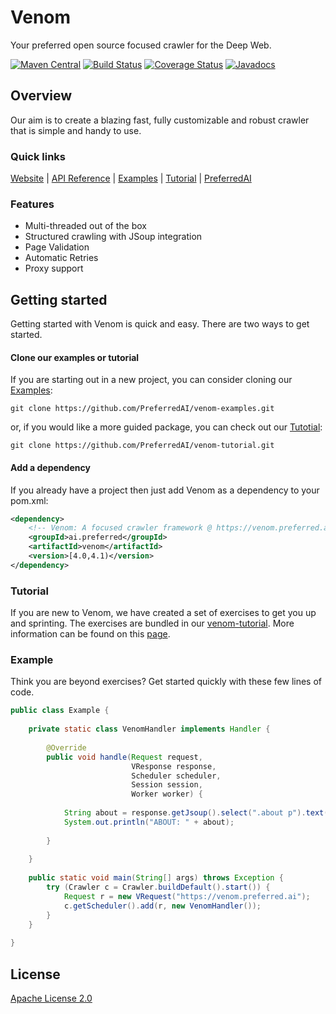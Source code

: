 # Venom
Your preferred open source focused crawler for the Deep Web.

[![Maven Central](https://maven-badges.herokuapp.com/maven-central/ai.preferred/venom/badge.svg)](https://maven-badges.herokuapp.com/maven-central/ai.preferred/venom)
[![Build Status](https://travis-ci.org/PreferredAI/venom.svg)](https://travis-ci.org/PreferredAI/venom)
[![Coverage Status](https://coveralls.io/repos/github/PreferredAI/venom/badge.svg)](https://coveralls.io/github/PreferredAI/venom)
[![Javadocs](https://www.javadoc.io/badge/ai.preferred/venom.svg)](https://www.javadoc.io/doc/ai.preferred/venom)

## Overview
Our aim is to create a blazing fast, fully customizable and robust crawler that is simple and handy to use.

### Quick links
[Website](https://venom.preferred.ai/) |
[API Reference](https://venom.preferred.ai/docs/) |
[Examples](https://github.com/PreferredAI/venom-examples) |
[Tutorial](https://github.com/PreferredAI/venom-tutorial) |
[PreferredAI](https://preferred.ai/)

### Features
- Multi-threaded out of the box
- Structured crawling with JSoup integration
- Page Validation
- Automatic Retries
- Proxy support

## Getting started
Getting started with Venom is quick and easy. There are two ways to get started. 
#### Clone our examples or tutorial
If you are starting out in a new project, you can consider cloning our [Examples](https://github.com/PreferredAI/venom-examples):
```
git clone https://github.com/PreferredAI/venom-examples.git
```
or, if you would like a more guided package, you can check out our [Tutotial](https://github.com/PreferredAI/venom-tutorial):
```
git clone https://github.com/PreferredAI/venom-tutorial.git
```


#### Add a dependency
If you already have a project then just add Venom as a dependency to your pom.xml:
```xml
<dependency>
    <!-- Venom: A focused crawler framework @ https://venom.preferred.ai/ -->
    <groupId>ai.preferred</groupId>
    <artifactId>venom</artifactId>
    <version>[4.0,4.1)</version>
</dependency>
```

### Tutorial
If you are new to Venom, we have created a set of exercises to get you up and sprinting.
The exercises are bundled in our [venom-tutorial](https://github.com/PreferredAI/venom-tutorials).
More information can be found on this [page](https://github.com/PreferredAI/venom-tutorials).

### Example
Think you are beyond exercises? Get started quickly with these few lines of code.
```java
public class Example {
 
    private static class VenomHandler implements Handler {
 
        @Override
        public void handle(Request request,
                           VResponse response,
                           Scheduler scheduler,
                           Session session,
                           Worker worker) {
 
            String about = response.getJsoup().select(".about p").text();
            System.out.println("ABOUT: " + about);
 
        }
 
    }
 
    public static void main(String[] args) throws Exception {
        try (Crawler c = Crawler.buildDefault().start()) {
            Request r = new VRequest("https://venom.preferred.ai");
            c.getScheduler().add(r, new VenomHandler());
        }
    }
 
}
```

## License

[Apache License 2.0](LICENSE)

